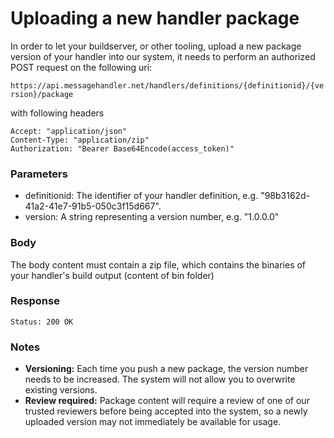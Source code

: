 # Uploading a new handler package 

In order to let your buildserver, or other tooling, upload a new package version of your handler into our system, it needs to perform an authorized POST request on the following uri:

`https://api.messagehandler.net/handlers/definitions/{definitionid}/{version}/package`

with following headers

<!-- start of code block -->
 
	Accept: "application/json"
	Content-Type: "application/zip"
	Authorization: "Bearer Base64Encode(access_token)"
    
<!-- end of code block -->

### Parameters

 * definitionid: The identifier of your handler definition, e.g. "98b3162d-41a2-41e7-91b5-050c3f15d667".
 * version: A string representing a version number, e.g. "1.0.0.0"
 
### Body

The body content must contain a zip file, which contains the binaries of your handler's build output (content of bin folder)

### Response

<!-- start of code block -->

	Status: 200 OK

<!-- end of code block -->

### Notes

* **Versioning:** Each time you push a new package, the version number needs to be increased. The system will not allow you to overwrite existing versions.
* **Review required:** Package content will require a review of one of our trusted reviewers before being accepted into the system, so a newly uploaded version may not immediately be available for usage.



